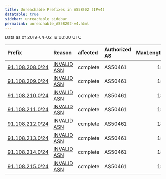 ```yaml
---
title: Unreachable Prefixes in AS58202 (IPv4)
datatable: true
sidebar: unreachable_sidebar
permalink: unreachable_AS58202-v4.html
---
```


Data as of 2019-04-02 19:00:00 UTC


<div class="datatable-begin"></div>

| Prefix                                                   | Reason                                                                                                 | affected   | Authorized AS   |   MaxLength | Anchor                                         |   unreachable /24s |
|:---------------------------------------------------------|:-------------------------------------------------------------------------------------------------------|:-----------|:----------------|------------:|:-----------------------------------------------|-------------------:|
| [91.108.208.0/24](https://stat.ripe.net/91.108.208.0/24) | [INVALID ASN](https://rpki-validator.ripe.net/announcement-preview?asn=AS58202&prefix=91.108.208.0/24) | complete   | AS50461         |          18 | [RIPE](unreachable_RIPE_NCC_RPKI_Root-v4.html) |                  1 |
| [91.108.209.0/24](https://stat.ripe.net/91.108.209.0/24) | [INVALID ASN](https://rpki-validator.ripe.net/announcement-preview?asn=AS58202&prefix=91.108.209.0/24) | complete   | AS50461         |          18 | [RIPE](unreachable_RIPE_NCC_RPKI_Root-v4.html) |                  1 |
| [91.108.210.0/24](https://stat.ripe.net/91.108.210.0/24) | [INVALID ASN](https://rpki-validator.ripe.net/announcement-preview?asn=AS58202&prefix=91.108.210.0/24) | complete   | AS50461         |          18 | [RIPE](unreachable_RIPE_NCC_RPKI_Root-v4.html) |                  1 |
| [91.108.211.0/24](https://stat.ripe.net/91.108.211.0/24) | [INVALID ASN](https://rpki-validator.ripe.net/announcement-preview?asn=AS58202&prefix=91.108.211.0/24) | complete   | AS50461         |          18 | [RIPE](unreachable_RIPE_NCC_RPKI_Root-v4.html) |                  1 |
| [91.108.212.0/24](https://stat.ripe.net/91.108.212.0/24) | [INVALID ASN](https://rpki-validator.ripe.net/announcement-preview?asn=AS58202&prefix=91.108.212.0/24) | complete   | AS50461         |          18 | [RIPE](unreachable_RIPE_NCC_RPKI_Root-v4.html) |                  1 |
| [91.108.213.0/24](https://stat.ripe.net/91.108.213.0/24) | [INVALID ASN](https://rpki-validator.ripe.net/announcement-preview?asn=AS58202&prefix=91.108.213.0/24) | complete   | AS50461         |          18 | [RIPE](unreachable_RIPE_NCC_RPKI_Root-v4.html) |                  1 |
| [91.108.214.0/24](https://stat.ripe.net/91.108.214.0/24) | [INVALID ASN](https://rpki-validator.ripe.net/announcement-preview?asn=AS58202&prefix=91.108.214.0/24) | complete   | AS50461         |          18 | [RIPE](unreachable_RIPE_NCC_RPKI_Root-v4.html) |                  1 |
| [91.108.215.0/24](https://stat.ripe.net/91.108.215.0/24) | [INVALID ASN](https://rpki-validator.ripe.net/announcement-preview?asn=AS58202&prefix=91.108.215.0/24) | complete   | AS50461         |          18 | [RIPE](unreachable_RIPE_NCC_RPKI_Root-v4.html) |                  1 |

<div class="datatable-end"></div>